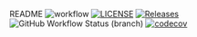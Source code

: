 README
![workflow](https://github.com/Lawful24/sem-cw/actions/workflows/main.yml/badge.svg)
[![LICENSE](https://img.shields.io/github/license/Lawful24/sem-cw.svg?style=flat)](https://github.com/Lawful24/sem-cw/blob/master/LICENSE)
[![Releases](https://img.shields.io/github/release/Lawful24/sem-cw/all.svg?style=flat)](https://github.com/Lawful24/sem-cw/releases)
![GitHub Workflow Status (branch)](https://img.shields.io/github/workflow/status/Lawful24/sem-cw/SEM%20Coursework%20Workflow/develop)
[![codecov](https://codecov.io/gh/Lawful24/sem-cw/branch/master/graph/badge.svg?token=KULRQ1F186)](https://codecov.io/gh/Lawful24/sem-cw)